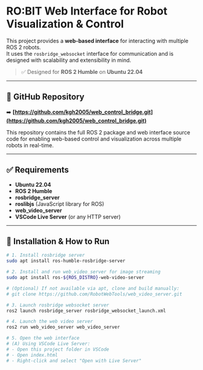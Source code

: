 # RO:BIT Web Interface for Robot Visualization & Control

This project provides a **web-based interface** for interacting with multiple ROS 2 robots.  
It uses the `rosbridge_websocket` interface for communication and is designed with scalability and extensibility in mind.

> ✅ Designed for **ROS 2 Humble** on **Ubuntu 22.04**

---

## 🔗 GitHub Repository

➡️ **[https://github.com/kgh2005/web_control_bridge.git](https://github.com/kgh2005/web_control_bridge.git)**

This repository contains the full ROS 2 package and web interface source code for enabling web-based control and visualization across multiple robots in real-time.

---

## ✅ Requirements

- **Ubuntu 22.04**
- **ROS 2 Humble**
- **rosbridge_server**
- **roslibjs** (JavaScript library for ROS)
- **web_video_server**
- **VSCode Live Server** (or any HTTP server)

---

## 🔧 Installation & How to Run

```bash
# 1. Install rosbridge server
sudo apt install ros-humble-rosbridge-server

# 2. Install and run web_video_server for image streaming
sudo apt install ros-${ROS_DISTRO}-web-video-server

# (Optional) If not available via apt, clone and build manually:
# git clone https://github.com/RobotWebTools/web_video_server.git

# 3. Launch rosbridge websocket server
ros2 launch rosbridge_server rosbridge_websocket_launch.xml

# 4. Launch the web video server
ros2 run web_video_server web_video_server

# 5. Open the web interface
# (A) Using VSCode Live Server:
# - Open this project folder in VSCode
# - Open index.html
# - Right-click and select "Open with Live Server"
